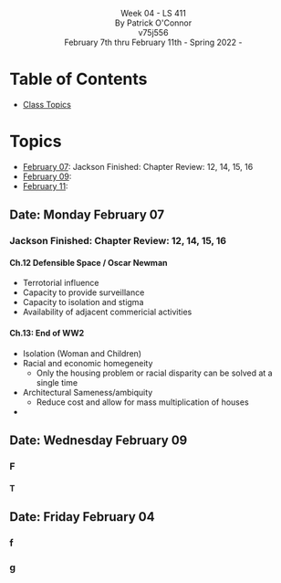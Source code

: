 <p align="center">
    Week 04 - LS 411 <br/>
    By Patrick O'Connor <br/>
    v75j556 <br/>
    February 7th thru February 11th - Spring 2022 - <br/>
</p>

# Table of Contents
- [ Class Topics](#topics)

<a name="topics"></a>

# Topics

- [February 07](#feb07): Jackson Finished: Chapter Review: 12, 14, 15, 16
- [February 09](#feb09): 
- [February 11](#feb11): 

## Date: Monday February 07 <a name="feb07"></a>

### Jackson Finished: Chapter Review: 12, 14, 15, 16

#### Ch.12 Defensible Space / Oscar Newman

- Terrotorial influence
- Capacity to provide surveillance
- Capacity to isolation and stigma
- Availability of adjacent commericial activities

#### Ch.13: End of WW2

- Isolation (Woman and Children)
- Racial and economic homegeneity
	- Only the housing problem or racial disparity can be solved at a single time
- Architectural Sameness/ambiquity
	- Reduce cost and allow for mass multiplication of houses
- 


	
## Date: Wednesday February 09 <a name="feb09"></a>

### F

#### T	

## Date: Friday February 04 <a name="feb04"></a>

### f

### g

